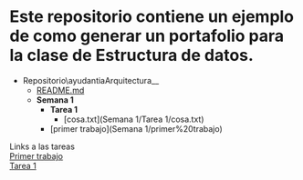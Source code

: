 <h1>Este repositorio contiene un ejemplo de como generar un portafolio para la clase de Estructura de datos.</h1> 

- Repositorio\\ayudantiaArquitectura__
   - [README.md](README.md)
   - __Semana 1__
     - __Tarea 1__
       - [cosa.txt](Semana 1/Tarea 1/cosa.txt)
     - [primer trabajo](Semana 1/primer%20trabajo)
     
Links a las tareas <br>
[Primer trabajo](https://github.com/cvidalse/ayudantiaArquitectura/blob/master/Semana%201/primer%20trabajo) <br>
[Tarea 1](https://github.com/cvidalse/ayudantiaArquitectura/blob/master/Semana%201/Tarea%201/cosa.txt)

     
     
     
     
     
     
     
     
     
     
     
     
     

